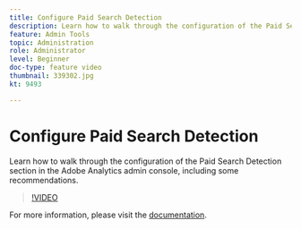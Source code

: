 ```yaml
---
title: Configure Paid Search Detection
description: Learn how to walk through the configuration of the Paid Search Detection section in the Adobe Analytics admin console, including some recommendations.
feature: Admin Tools
topic: Administration
role: Administrator
level: Beginner
doc-type: feature video
thumbnail: 339302.jpg
kt: 9493

---
```


# Configure Paid Search Detection

Learn how to walk through the configuration of the Paid Search Detection section in the Adobe Analytics admin console, including some recommendations.

>[!VIDEO](https://video.tv.adobe.com/v/339302/?quality=12&learn=on)

For more information, please visit the [documentation](https://experienceleague.adobe.com/docs/analytics/admin/admin-tools/paid-search-detection/paid-search-detection.html?lang=en#section_0C2CFA0AF77B47098BE37CB024665D0D).
